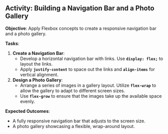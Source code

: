## Activity: Building a Navigation Bar and a Photo Gallery

**Objective**: Apply Flexbox concepts to create a responsive navigation bar and a photo gallery.

**Tasks**:
1. **Create a Navigation Bar**:
    - Develop a horizontal navigation bar with links. Use **`display: flex;`** to layout the links.
    - Apply **`justify-content`** to space out the links and **`align-items`** for vertical alignment.
2. **Design a Photo Gallery**:
    - Arrange a series of images in a gallery layout. Utilize **`flex-wrap`** to allow the gallery to adapt to different screen sizes.
    - Use **`flex-grow`** to ensure that the images take up the available space evenly.

**Expected Outcomes**:
- A fully responsive navigation bar that adjusts to the screen size.
- A photo gallery showcasing a flexible, wrap-around layout.